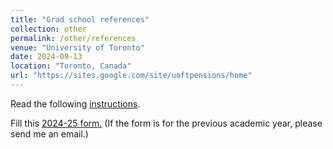 ```yaml
---
title: "Grad school references"
collection: other
permalink: /other/references
venue: "University of Toronto"
date: 2024-09-13
location: "Toronto, Canada"
url: "https://sites.google.com/site/uoftpensions/home"
---
```


Read the following <a href='http://marcinpeski.github.io/files/Instructions.pdf'>instructions</a>.

Fill this <a href='https://forms.office.com/r/TanfxTXrgH'> 2024-25 form.</a> (If the form is for the previous academic year, please send me an email.)